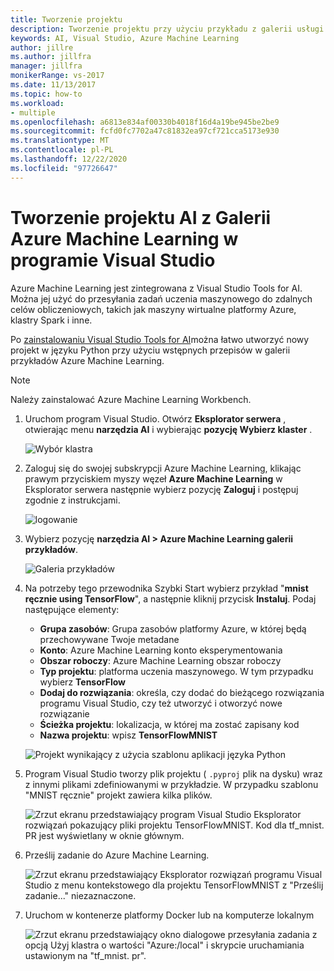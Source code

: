 ```yaml
---
title: Tworzenie projektu
description: Tworzenie projektu przy użyciu przykładu z galerii usługi Azure Machine Learning
keywords: AI, Visual Studio, Azure Machine Learning
author: jillre
ms.author: jillfra
manager: jillfra
monikerRange: vs-2017
ms.date: 11/13/2017
ms.topic: how-to
ms.workload:
- multiple
ms.openlocfilehash: a6813e834af00330b4018f16d4a19be945be2be9
ms.sourcegitcommit: fcfd0fc7702a47c81832ea97cf721cca5173e930
ms.translationtype: MT
ms.contentlocale: pl-PL
ms.lasthandoff: 12/22/2020
ms.locfileid: "97726647"
---
```

# <a name="create-an-ai-project-from-the-azure-machine-learning-gallery-in-visual-studio"></a>Tworzenie projektu AI z Galerii Azure Machine Learning w programie Visual Studio

Azure Machine Learning jest zintegrowana z Visual Studio Tools for AI. Można jej użyć do przesyłania zadań uczenia maszynowego do zdalnych celów obliczeniowych, takich jak maszyny wirtualne platformy Azure, klastry Spark i inne. 

Po [zainstalowaniu Visual Studio Tools for AI](installation.md)można łatwo utworzyć nowy projekt w języku Python przy użyciu wstępnych przepisów w galerii przykładów Azure Machine Learning.

> [!NOTE]
> Należy zainstalować Azure Machine Learning Workbench. 

1. Uruchom program Visual Studio. Otwórz **Eksplorator serwera** , otwierając menu **narzędzia AI** i wybierając **pozycję Wybierz klaster** .

    ![Wybór klastra](media/create-project-gallery/select-cluster.png)

2. Zaloguj się do swojej subskrypcji Azure Machine Learning, klikając prawym przyciskiem myszy węzeł **Azure Machine Learning** w Eksplorator serwera następnie wybierz pozycję **Zaloguj** i postępuj zgodnie z instrukcjami.

    ![logowanie](media/create-project-gallery/azureml-login.png)

3. Wybierz pozycję **narzędzia AI > Azure Machine Learning galerii przykładów**.

    ![Galeria przykładów](media/create-project-gallery/gallery.png)

4. Na potrzeby tego przewodnika Szybki Start wybierz przykład "**mnist ręcznie using TensorFlow**", a następnie kliknij przycisk **Instaluj**. Podaj następujące elementy:

   - **Grupa zasobów**: Grupa zasobów platformy Azure, w której będą przechowywane Twoje metadane
   - **Konto**: Azure Machine Learning konto eksperymentowania
   - **Obszar roboczy**: Azure Machine Learning obszar roboczy
   - **Typ projektu**: platforma uczenia maszynowego. W tym przypadku wybierz **TensorFlow**
   - **Dodaj do rozwiązania**: określa, czy dodać do bieżącego rozwiązania programu Visual Studio, czy też utworzyć i otworzyć nowe rozwiązanie
   - **Ścieżka projektu**: lokalizacja, w której ma zostać zapisany kod
   - **Nazwa projektu**: wpisz **TensorFlowMNIST**

   ![Projekt wynikający z użycia szablonu aplikacji języka Python](media/create-project-gallery/new-AzureSampleProject.png)

5. Program Visual Studio tworzy plik projektu ( `.pyproj` plik na dysku) wraz z innymi plikami zdefiniowanymi w przykładzie. W przypadku szablonu "MNIST ręcznie" projekt zawiera kilka plików.

    ![Zrzut ekranu przedstawiający program Visual Studio Eksplorator rozwiązań pokazujący pliki projektu TensorFlowMNIST. Kod dla tf_mnist. PR jest wyświetlany w oknie głównym.](media/create-project-gallery/azml-mnist.png)

6. Prześlij zadanie do Azure Machine Learning.

    ![Zrzut ekranu przedstawiający Eksplorator rozwiązań programu Visual Studio z menu kontekstowego dla projektu TensorFlowMNIST z "Prześlij zadanie..." niezaznaczone.](media/create-project-gallery/submit-azml.png)

7. Uruchom w kontenerze platformy Docker lub na komputerze lokalnym

    ![Zrzut ekranu przedstawiający okno dialogowe przesyłania zadania z opcją Użyj klastra o wartości "Azure:/local" i skrypcie uruchamiania ustawionym na "tf_mnist. pr".](media/create-project-gallery/azml-local.png)
